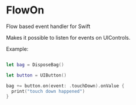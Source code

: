 # FlowOn
Flow based event handler for Swift

Makes it possible to listen for events on UIControls.

Example:

```swift

let bag = DisposeBag()

let button = UIButton()

bag += button.on(event: .touchDown).onValue {
  print("touch down happened")
}

```

